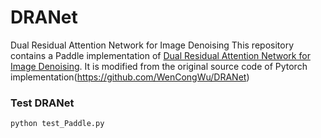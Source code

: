 # DRANet
Dual Residual Attention Network for Image Denoising
This repository contains a Paddle implementation of [Dual Residual Attention Network for Image Denoising](https://arxiv.org/abs/2305.04269).
It is modified from the original source code of Pytorch implementation(https://github.com/WenCongWu/DRANet)

###  Test DRANet

```
python test_Paddle.py
```

